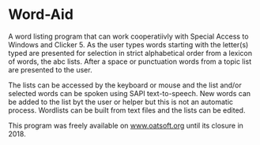 # Word-Aid

A word listing program that can work cooperatiivly with Special Access to Windows and Clicker 5.  As the user types words starting with the letter(s) typed are presented for selection in strict alphabetical order from a lexicon of words, the abc lists.  After a space or punctuation words from a topic list are presented to the user.

The lists can be accessed by the keyboard or mouse and the list and/or selected words can be spoken using SAPI text-to-speech.  New words can be added to the list byt the user or helper but this is not an automatic process.  Wordlists can be built from text files and the lists can be edited.

This program was freely available on www.oatsoft.org until its closure in 2018.
